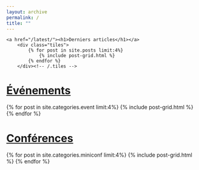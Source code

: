 ```yaml
---
layout: archive
permalink: /
title: ""
---
```

<div class="wrap">

	<a href="/latest/"><h1>Derniers articles</h1></a>
		<div class="tiles">
			{% for post in site.posts limit:4%}
				{% include post-grid.html %}
			{% endfor %}
		</div><!-- /.tiles -->

</div>


<div class="wrap">
	<a href="/event/"><h1>Événements</h1></a>
		<div class="tiles">
			{% for post in site.categories.event limit:4%}
				{% include post-grid.html %}
			{% endfor %}
		</div><!-- /.tiles -->
</div>


<div class="wrap">
	<a href="/miniconf/"><h1>Conférences</h1></a>
	<div class="tiles">
		{% for post in site.categories.miniconf limit:4%}
			{% include post-grid.html %}
		{% endfor %}
	</div><!-- /.tiles -->
</div>